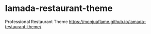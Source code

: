 # lamada-restaurant-theme
Professional Restaurant Theme 
https://monjuaflame.github.io/lamada-testaurant-theme/
